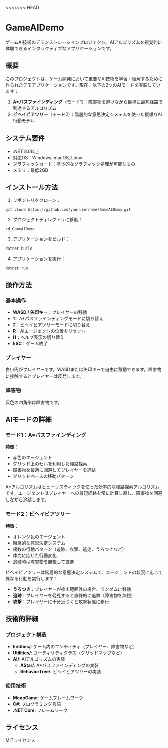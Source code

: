 <<<<<<< HEAD
# GameAIDemo

ゲームAI技術のデモンストレーションプロジェクト。AIアルゴリズムを視覚的に体験できるインタラクティブなアプリケーションです。

## 概要

このプロジェクトは、ゲーム開発において重要なAI技術を学習・理解するために作られたデモアプリケーションです。現在、以下の2つのAIモードを実装しています：

1. **A*パスファインディング**（モード1）：障害物を避けながら目標に最短経路で到達するアルゴリズム
2. **ビヘイビアツリー**（モード2）：階層的な意思決定システムを使った複雑なAI行動モデル

## システム要件

- .NET 8.0以上
- 対応OS：Windows, macOS, Linux
- グラフィックカード：基本的なグラフィック処理が可能なもの
- メモリ：最低2GB

## インストール方法

1. リポジトリをクローン：
```
git clone https://github.com/yourusername/GameAIDemo.git
```

2. プロジェクトディレクトリに移動：
```
cd GameAIDemo
```

3. アプリケーションをビルド：
```
dotnet build
```

4. アプリケーションを実行：
```
dotnet run
```

## 操作方法

### 基本操作
- **WASD / 矢印キー**：プレイヤーの移動
- **1**：A*パスファインディングモードに切り替え
- **2**：ビヘイビアツリーモードに切り替え 
- **R**：AIエージェントの位置をリセット
- **H**：ヘルプ表示の切り替え
- **ESC**：ゲーム終了

### プレイヤー
白い円がプレイヤーです。WASDまたは矢印キーで自由に移動できます。障害物に接触するとプレイヤーは反発します。

### 障害物
灰色の四角形は障害物です。
## AIモードの詳細

### モード1：A*パスファインディング
**特徴**：
- 赤色のエージェント
- グリッド上のセルを利用した経路探索
- 障害物を最適に回避してプレイヤーを追跡
- グリッドベースの移動パターン

A*アルゴリズムはヒューリスティックを使った効率的な経路探索アルゴリズムです。エージェントはプレイヤーへの最短経路を常に計算し直し、障害物を回避しながら追跡します。

### モード2：ビヘイビアツリー
**特徴**：
- オレンジ色のエージェント
- 階層的な意思決定システム
- 複数の行動パターン（追跡、攻撃、逃走、うろつきなど）
- 体力に応じた行動変化
- 追跡時は障害物を無視して直進

ビヘイビアツリーは階層的な意思決定システムで、エージェントの状況に応じて異なる行動を実行します：
- **うろつき**：プレイヤーが検出範囲外の場合、ランダムに移動
- **追跡**：プレイヤーを発見すると直線的に追跡（障害物を無視）
- **攻撃**：プレイヤーに十分近づくと攻撃状態に移行

## 技術的詳細

### プロジェクト構造
- **Entities/**: ゲーム内のエンティティ（プレイヤー、障害物など）
- **Utilities/**: ユーティリティクラス（グリッドマップなど）
- **AI/**: AIアルゴリズムの実装
  - **AStar/**: A*パスファインディングの実装
  - **BehaviorTree/**: ビヘイビアツリーの実装

### 使用技術
- **MonoGame**: ゲームフレームワーク
- **C#**: プログラミング言語
- **.NET Core**: フレームワーク



## ライセンス

MITライセンス 

